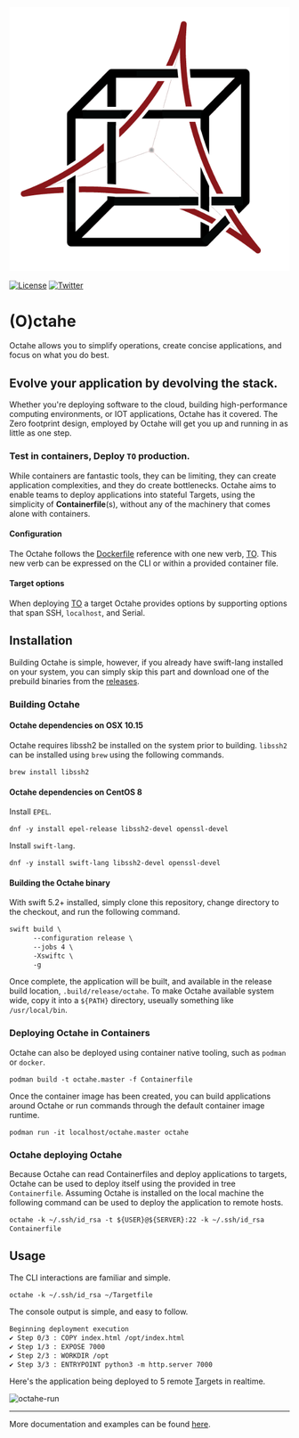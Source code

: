 <p align="center">
<img src="assets/octahe_logo.png" alt="Octahe" title="Octahe" />
</p>

[![License](https://img.shields.io/badge/license-GPL-blue.svg)](https://github.com/peznauts/swift-octahe/blob/master/LICENSE)
[![Twitter](https://img.shields.io/twitter/follow/Peznaut.svg?style=social)](https://twitter.com/intent/follow?screen_name=peznaut)

# (O)ctahe

Octahe allows you to simplify operations, create concise applications, and focus on what you do best.

## Evolve your application by devolving the stack.

Whether you're deploying software to the cloud, building high-performance computing
environments, or IOT applications, Octahe has it covered. The Zero footprint design,
employed by Octahe will get you up and running in as little as one step.

### Test in containers, Deploy `TO` production.

While containers are fantastic tools, they can be limiting, they can create application
complexities, and they do create bottlenecks. Octahe aims to enable teams to deploy
applications into stateful Targets, using the simplicity of **Containerfile**(s),
without any of the machinery that comes alone with containers.

#### Configuration

The Octahe follows the [Dockerfile](https://docs.docker.com/engine/reference/builder)
reference with one new verb, [TO](DOCUMENTATION.md#to). This new verb can be expressed
on the CLI or within a provided container file.

#### Target options

When deploying [TO](DOCUMENTATION.md#to) a target Octahe provides options by supporting
options that span SSH, `localhost`, and Serial.

## Installation

Building Octahe is simple, however, if you already have swift-lang installed on your
system, you can simply skip this part and download one of the prebuild binaries from
the [releases](https://github.com/peznauts/octahe.swift/releases).

### Building Octahe

#### Octahe dependencies on OSX 10.15

Octahe requires libssh2 be installed on the system prior to building. `libssh2` can be installed
using `brew` using the following commands.

``` shell
brew install libssh2
```

#### Octahe dependencies on CentOS 8

Install `EPEL`.

``` shell
dnf -y install epel-release libssh2-devel openssl-devel
```

Install `swift-lang`.

``` shell
dnf -y install swift-lang libssh2-devel openssl-devel
```

#### Building the Octahe binary

With swift 5.2+ installed, simply clone this repository, change directory to the checkout,
and run the following command.

``` shell
swift build \
      --configuration release \
      --jobs 4 \
      -Xswiftc \
      -g
```

Once complete, the application will be built, and available in the release build location,
`.build/release/octahe`. To make Octahe available system wide, copy it into a `${PATH}`
directory, useually something like `/usr/local/bin`.

### Deploying Octahe in Containers

Octahe can also be deployed using container native tooling, such as `podman` or `docker`.

``` shell
podman build -t octahe.master -f Containerfile
```

Once the container image has been created, you can build applications around Octahe or run
commands through the default container image runtime.

``` shell
podman run -it localhost/octahe.master octahe
```

### Octahe deploying Octahe

Because Octahe can read Containerfiles and deploy applications to targets, Octahe can be used
to deploy itself using the provided in tree `Containerfile`. Assuming Octahe is installed on
the local machine the following command can be used to deploy the application to remote hosts.

``` shell
octahe -k ~/.ssh/id_rsa -t ${USER}@${SERVER}:22 -k ~/.ssh/id_rsa Containerfile
```

## Usage

The CLI interactions are familiar and simple.

``` shell
octahe -k ~/.ssh/id_rsa ~/Targetfile
```

The console output is simple, and easy to follow.

``` console
Beginning deployment execution
✔ Step 0/3 : COPY index.html /opt/index.html
✔ Step 1/3 : EXPOSE 7000
✔ Step 2/3 : WORKDIR /opt
✔ Step 3/3 : ENTRYPOINT python3 -m http.server 7000
```

Here's the application being deployed to 5 remote [T](DOCUMENTATION.md#to)argets in realtime.

![octahe-run](assets/octahe-run.gif)

----

More documentation and examples can be found [here](DOCUMENTATION.md).

